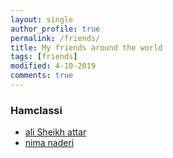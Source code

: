 ```yaml
---
layout: single
author_profile: true
permalink: /friends/
title: My friends around the world
tags: [friends]
modified: 4-10-2019
comments: true
---
```

### Hamclassi
* [ali Sheikh attar](https://alisheikhattar.github.io)
* [nima naderi](https://nimanr4.github.io)
